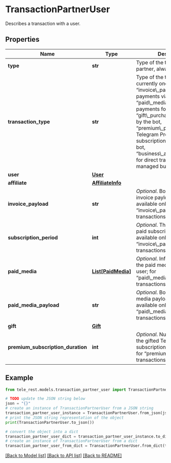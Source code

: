 # TransactionPartnerUser

Describes a transaction with a user.

## Properties

Name | Type | Description | Notes
------------ | ------------- | ------------- | -------------
**type** | **str** | Type of the transaction partner, always “user” | [default to 'user']
**transaction_type** | **str** | Type of the transaction, currently one of “invoice\\_payment” for payments via invoices, “paid\\_media\\_payment” for payments for paid media, “gift\\_purchase” for gifts sent by the bot, “premium\\_purchase” for Telegram Premium subscriptions gifted by the bot, “business\\_account\\_transfer” for direct transfers from managed business accounts | 
**user** | [**User**](User.md) |  | 
**affiliate** | [**AffiliateInfo**](AffiliateInfo.md) |  | [optional] 
**invoice_payload** | **str** | *Optional*. Bot-specified invoice payload. Can be available only for “invoice\\_payment” transactions. | [optional] 
**subscription_period** | **int** | *Optional*. The duration of the paid subscription. Can be available only for “invoice\\_payment” transactions. | [optional] 
**paid_media** | [**List[PaidMedia]**](PaidMedia.md) | *Optional*. Information about the paid media bought by the user; for “paid\\_media\\_payment” transactions only | [optional] 
**paid_media_payload** | **str** | *Optional*. Bot-specified paid media payload. Can be available only for “paid\\_media\\_payment” transactions. | [optional] 
**gift** | [**Gift**](Gift.md) |  | [optional] 
**premium_subscription_duration** | **int** | *Optional*. Number of months the gifted Telegram Premium subscription will be active for; for “premium\\_purchase” transactions only | [optional] 

## Example

```python
from tele_rest.models.transaction_partner_user import TransactionPartnerUser

# TODO update the JSON string below
json = "{}"
# create an instance of TransactionPartnerUser from a JSON string
transaction_partner_user_instance = TransactionPartnerUser.from_json(json)
# print the JSON string representation of the object
print(TransactionPartnerUser.to_json())

# convert the object into a dict
transaction_partner_user_dict = transaction_partner_user_instance.to_dict()
# create an instance of TransactionPartnerUser from a dict
transaction_partner_user_from_dict = TransactionPartnerUser.from_dict(transaction_partner_user_dict)
```
[[Back to Model list]](../README.md#documentation-for-models) [[Back to API list]](../README.md#documentation-for-api-endpoints) [[Back to README]](../README.md)


